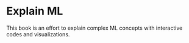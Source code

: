 Explain ML
============================

This book is an effort to explain complex ML concepts with interactive codes and visualizations.
